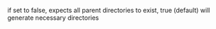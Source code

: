 if set to false, expects all parent directories to exist, true (default) will generate necessary directories
